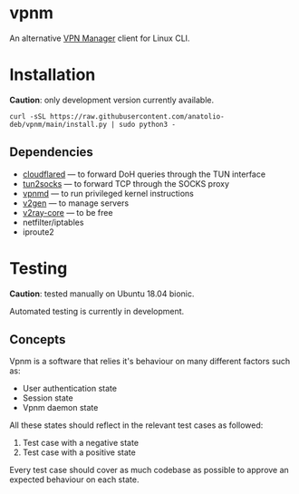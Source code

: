 # vpnm

An alternative [VPN Manager](https://vpn-m.com/) client for Linux CLI.

# **Installation**

**Caution**: only development version currently available.

```
curl -sSL https://raw.githubusercontent.com/anatolio-deb/vpnm/main/install.py | sudo python3 -
```

## Dependencies

- [cloudflared](https://github.com/cloudflare/cloudflared) — to forward DoH queries through the TUN interface
- [tun2socks](https://github.com/xjasonlyu/tun2socks) — to forward TCP through the SOCKS proxy
- [vpnmd](https://github.com/anatolio-deb/vpnmd) — to run privileged kernel instructions
- [v2gen](https://github.com/iochen/v2gen) — to manage servers
- [v2ray-core](https://github.com/v2ray/v2ray-core) — to be free
- netfilter/iptables
- iproute2

# Testing

**Caution**: tested manually on Ubuntu 18.04 bionic.

Automated testing is currently in development.

## Concepts

Vpnm is a software that relies it's behaviour on many different factors such as:

- User authentication state
- Session state
- Vpnm daemon state

All these states should reflect in the relevant test cases as followed:

1. Test case with a negative state
2. Test case with a positive state

Every test case should cover as much codebase as possible to approve an expected behaviour on each state.

